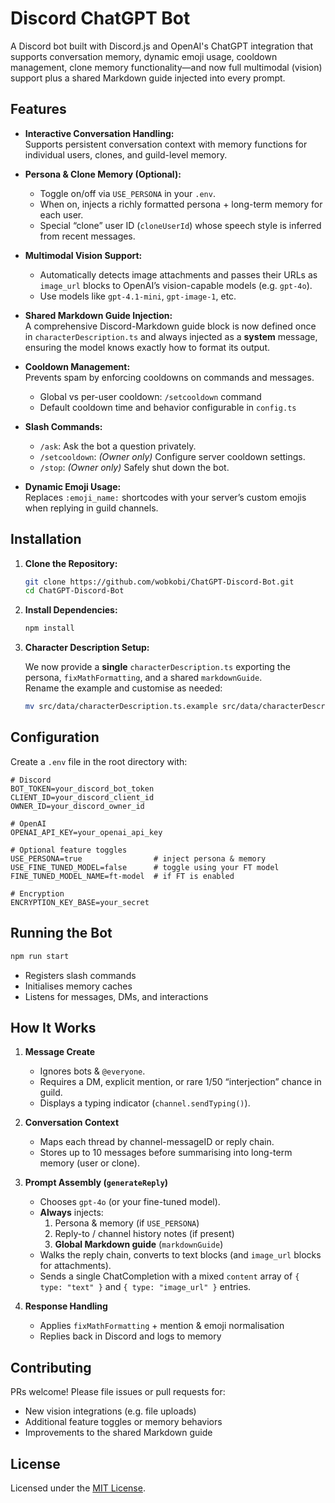 # Discord ChatGPT Bot

A Discord bot built with Discord.js and OpenAI's ChatGPT integration that supports conversation memory, dynamic emoji usage, cooldown management, clone memory functionality—and now full multimodal (vision) support plus a shared Markdown guide injected into every prompt.

## Features

- **Interactive Conversation Handling:**  
  Supports persistent conversation context with memory functions for individual users, clones, and guild-level memory.

- **Persona & Clone Memory (Optional):**

  - Toggle on/off via `USE_PERSONA` in your `.env`.
  - When on, injects a richly formatted persona + long-term memory for each user.
  - Special “clone” user ID (`cloneUserId`) whose speech style is inferred from recent messages.

- **Multimodal Vision Support:**

  - Automatically detects image attachments and passes their URLs as `image_url` blocks to OpenAI’s vision-capable models (e.g. `gpt-4o`).
  - Use models like `gpt-4.1-mini`, `gpt-image-1`, etc.

- **Shared Markdown Guide Injection:**  
  A comprehensive Discord-Markdown guide block is now defined once in `characterDescription.ts` and always injected as a **system** message, ensuring the model knows exactly how to format its output.

- **Cooldown Management:**  
  Prevents spam by enforcing cooldowns on commands and messages.

  - Global vs per-user cooldown: `/setcooldown` command
  - Default cooldown time and behavior configurable in `config.ts`

- **Slash Commands:**

  - `/ask`: Ask the bot a question privately.
  - `/setcooldown`: _(Owner only)_ Configure server cooldown settings.
  - `/stop`: _(Owner only)_ Safely shut down the bot.

- **Dynamic Emoji Usage:**  
  Replaces `:emoji_name:` shortcodes with your server’s custom emojis when replying in guild channels.

## Installation

1. **Clone the Repository:**

   ```bash
   git clone https://github.com/wobkobi/ChatGPT-Discord-Bot.git
   cd ChatGPT-Discord-Bot
   ```

2. **Install Dependencies:**

   ```bash
   npm install
   ```

3. **Character Description Setup:**

   We now provide a **single** `characterDescription.ts` exporting the persona, `fixMathFormatting`, and a shared `markdownGuide`.  
   Rename the example and customise as needed:

   ```bash
   mv src/data/characterDescription.ts.example src/data/characterDescription.ts
   ```

## Configuration

Create a `.env` file in the root directory with:

```dotenv
# Discord
BOT_TOKEN=your_discord_bot_token
CLIENT_ID=your_discord_client_id
OWNER_ID=your_discord_owner_id

# OpenAI
OPENAI_API_KEY=your_openai_api_key

# Optional feature toggles
USE_PERSONA=true                # inject persona & memory
USE_FINE_TUNED_MODEL=false      # toggle using your FT model
FINE_TUNED_MODEL_NAME=ft-model  # if FT is enabled

# Encryption
ENCRYPTION_KEY_BASE=your_secret
```

## Running the Bot

```bash
npm run start
```

- Registers slash commands
- Initialises memory caches
- Listens for messages, DMs, and interactions

## How It Works

1. **Message Create**

   - Ignores bots & `@everyone`.
   - Requires a DM, explicit mention, or rare 1/50 “interjection” chance in guild.
   - Displays a typing indicator (`channel.sendTyping()`).

2. **Conversation Context**

   - Maps each thread by channel-messageID or reply chain.
   - Stores up to 10 messages before summarising into long-term memory (user or clone).

3. **Prompt Assembly (`generateReply`)**

   - Chooses `gpt-4o` (or your fine-tuned model).
   - **Always** injects:
     1. Persona & memory (if `USE_PERSONA`)
     2. Reply-to / channel history notes (if present)
     3. **Global Markdown guide** (`markdownGuide`)
   - Walks the reply chain, converts to text blocks (and `image_url` blocks for attachments).
   - Sends a single ChatCompletion with a mixed `content` array of `{ type: "text" }` and `{ type: "image_url" }` entries.

4. **Response Handling**
   - Applies `fixMathFormatting` + mention & emoji normalisation
   - Replies back in Discord and logs to memory

## Contributing

PRs welcome! Please file issues or pull requests for:

- New vision integrations (e.g. file uploads)
- Additional feature toggles or memory behaviors
- Improvements to the shared Markdown guide

## License

Licensed under the [MIT License](LICENSE).
